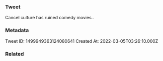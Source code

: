 ### Tweet
Cancel culture has ruined comedy movies..

### Metadata
Tweet ID: 1499949363124080641
Created At: 2022-03-05T03:26:10.000Z

### Related


